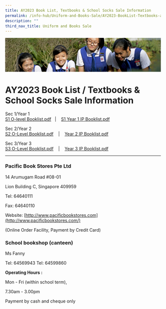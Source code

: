 ```yaml
---
title: AY2023 Book List, Textbooks & School Socks Sale Information
permalink: /info-hub/Uniform-and-Books-Sale/AY2023-BookList-Textbooks-and-School-Socks-Sale-Information/
description: ""
third_nav_title: Uniform and Books Sale
---
```

![](/images/Learning-@-St-Nicks_v2.jpg)


AY2023 Book List / Textbooks & School Socks Sale Information
============================================================


Sec 1/Year 1  
[S1 O-level Booklist.pdf](/files/Sec%201%20O-Level%20booklist.pdf)   |    [S1 Year 1 IP Booklist.pdf](/files/Year%201%20IP%20booklist.pdf)
  
Sec 2/Year 2  
[S2 O-Level Booklist.pdf](/files/Sec%202%20O-Level%20booklist.pdf)    |    [Year 2 IP Booklist.pdf](/files/Year%202%20IP%20booklist.pdf)
  
Sec 3/Year 3  
[S3 O-Level Booklist.pdf](/files/Sec%203%20O-Level%20booklist.pdf)    |    [Year 3 IP Booklist.pdf](/files/Year%203%20IP%20booklist.pdf)

  

  

---

### Pacific Book Stores Pte Ltd

14 Arumugam Road #08-01

Lion Building C, Singapore 409959

  

Tel: 64640111

Fax: 64640110

Website: [http://www.pacificbookstores.com](http://www.pacificbookstores.com/)

(Online Order Facility, Payment by Credit Card)

  

### School bookshop (canteen)

Ms Fanny

Tel: 64569943 Tel: 64599860

  

**Operating Hours :**

Mon - Fri (within school term),

7.30am - 3.00pm

Payment by cash and cheque only